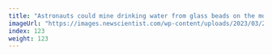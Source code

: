 ```yaml
---
title: "Astronauts could mine drinking water from glass beads on the moon"
imageUrl: "https://images.newscientist.com/wp-content/uploads/2023/03/27154841/SEI_149862284.jpg?width=600"
index: 123
weight: 123
---
```

